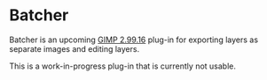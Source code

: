 # Batcher

Batcher is an upcoming [GIMP 2.99.16](https://www.gimp.org/downloads/devel/) plug-in for exporting layers as separate images and editing layers.

This is a work-in-progress plug-in that is currently not usable.

